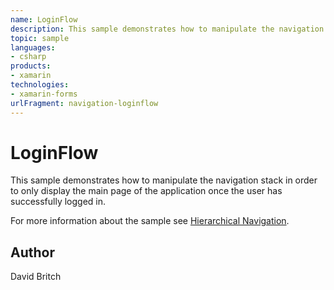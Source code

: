 ```yaml
---
name: LoginFlow
description: This sample demonstrates how to manipulate the navigation stack in order to only display the main page of the application once the user has successfully logged in. For more information about the sample see Hierarchical Navigation.
topic: sample
languages:
- csharp
products:
- xamarin
technologies:
- xamarin-forms
urlFragment: navigation-loginflow
---
```

LoginFlow
=========

This sample demonstrates how to manipulate the navigation stack in order to only display the main page of the application once the user has successfully logged in.

For more information about the sample see [Hierarchical Navigation](http://developer.xamarin.com/guides/cross-platform/xamarin-forms/user-interface/navigation/hierarchical/).

Author
------

David Britch
